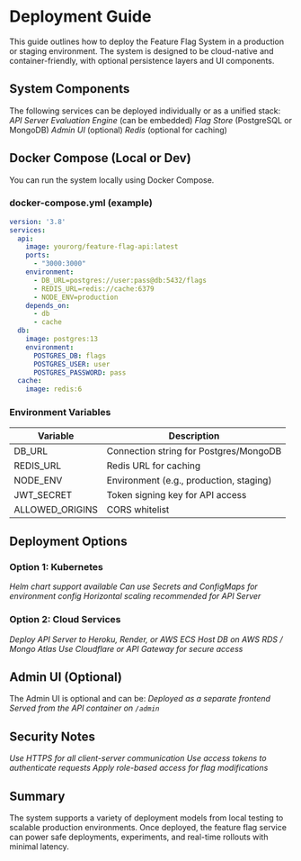 # Deployment Guide

This guide outlines how to deploy the Feature Flag System in a production or staging environment. The system is designed to be cloud-native and container-friendly, with optional persistence layers and UI components.

## System Components

The following services can be deployed individually or as a unified stack:
*API Server*
*Evaluation Engine* (can be embedded)
*Flag Store* (PostgreSQL or MongoDB)
*Admin UI* (optional)
*Redis* (optional for caching)

## Docker Compose (Local or Dev)

You can run the system locally using Docker Compose.

### docker-compose.yml (example)

```yaml
version: '3.8'
services:
  api:
    image: yourorg/feature-flag-api:latest
    ports:
      - "3000:3000"
    environment:
      - DB_URL=postgres://user:pass@db:5432/flags
      - REDIS_URL=redis://cache:6379
      - NODE_ENV=production
    depends_on:
      - db
      - cache
  db:
    image: postgres:13
    environment:
      POSTGRES_DB: flags
      POSTGRES_USER: user
      POSTGRES_PASSWORD: pass
  cache:
    image: redis:6
```

### Environment Variables
| Variable      | Description                               |
|---------------|-------------------------------------------|
| DB_URL        | Connection string for Postgres/MongoDB    |
| REDIS_URL     | Redis URL for caching                     |
| NODE_ENV      | Environment (e.g., production, staging)   |
| JWT_SECRET    | Token signing key for API access          |
| ALLOWED_ORIGINS | CORS whitelist                            |

## Deployment Options

### Option 1: Kubernetes
*Helm chart support available*
*Can use Secrets and ConfigMaps for environment config*
*Horizontal scaling recommended for API Server*

### Option 2: Cloud Services
*Deploy API Server to Heroku, Render, or AWS ECS*
*Host DB on AWS RDS / Mongo Atlas*
*Use Cloudflare or API Gateway for secure access*

## Admin UI (Optional)

The Admin UI is optional and can be:
*Deployed as a separate frontend*
*Served from the API container on `/admin`*

## Security Notes
*Use HTTPS for all client-server communication*
*Use access tokens to authenticate requests*
*Apply role-based access for flag modifications*

## Summary

The system supports a variety of deployment models from local testing to scalable production environments. Once deployed, the feature flag service can power safe deployments, experiments, and real-time rollouts with minimal latency.
